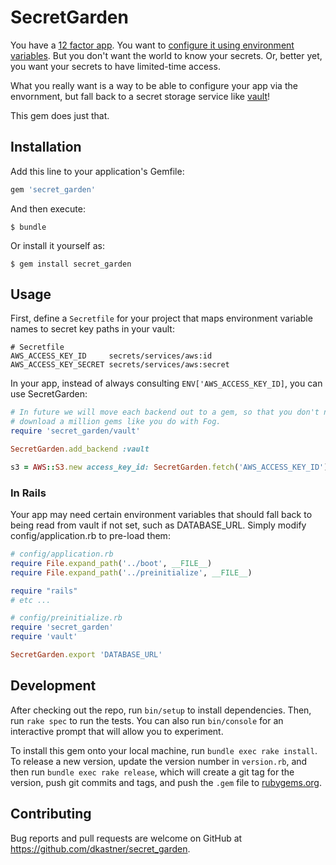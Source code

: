 # SecretGarden

You have a [12 factor app](http://12factor.net/). You want to [configure it
using environment variables](http://12factor.net/config). But you don't want the
world to know your secrets. Or, better yet, you want your secrets to have
limited-time access.

What you really want is a way to be able to configure your app via the
envornment, but fall back to a secret storage service like
[vault](https://www.vaultproject.io/)!

This gem does just that.

## Installation

Add this line to your application's Gemfile:

```ruby
gem 'secret_garden'
```

And then execute:

    $ bundle

Or install it yourself as:

    $ gem install secret_garden

## Usage

First, define a `Secretfile` for your project that maps environment variable
names to secret key paths in your vault:

```
# Secretfile
AWS_ACCESS_KEY_ID     secrets/services/aws:id
AWS_ACCESS_KEY_SECRET secrets/services/aws:secret
```

In your app, instead of always consulting `ENV['AWS_ACCESS_KEY_ID]`, you can use
SecretGarden:

``` ruby
# In future we will move each backend out to a gem, so that you don't need to
# download a million gems like you do with Fog.
require 'secret_garden/vault'

SecretGarden.add_backend :vault

s3 = AWS::S3.new access_key_id: SecretGarden.fetch('AWS_ACCESS_KEY_ID')
```

### In Rails

Your app may need certain environment variables that should fall back to being
read from vault if not set, such as DATABASE_URL. Simply modify
config/application.rb to pre-load them:

``` ruby
# config/application.rb
require File.expand_path('../boot', __FILE__)
require File.expand_path('../preinitialize', __FILE__)

require "rails"
# etc ...
```

``` ruby
# config/preinitialize.rb
require 'secret_garden'
require 'vault'

SecretGarden.export 'DATABASE_URL'
```

## Development

After checking out the repo, run `bin/setup` to install dependencies. Then, run `rake spec` to run the tests. You can also run `bin/console` for an interactive prompt that will allow you to experiment.

To install this gem onto your local machine, run `bundle exec rake install`. To release a new version, update the version number in `version.rb`, and then run `bundle exec rake release`, which will create a git tag for the version, push git commits and tags, and push the `.gem` file to [rubygems.org](https://rubygems.org).

## Contributing

Bug reports and pull requests are welcome on GitHub at https://github.com/dkastner/secret_garden.

